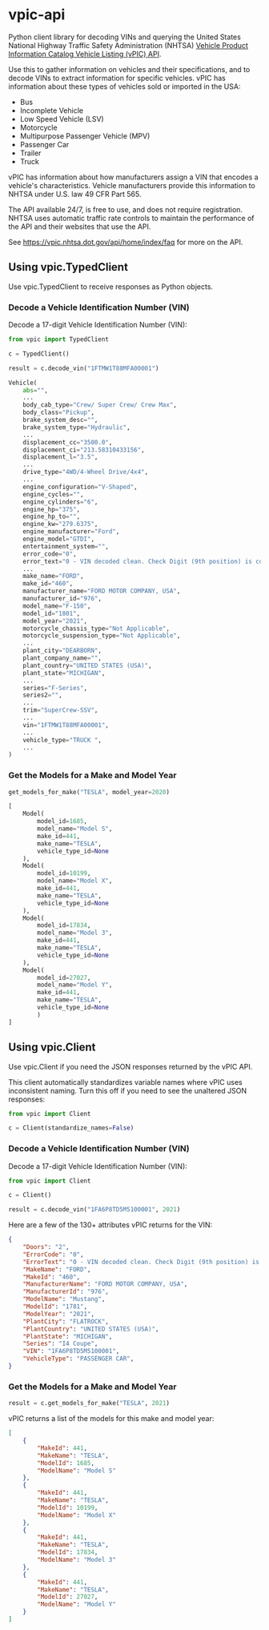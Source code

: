 # vpic-api
Python client library for decoding VINs and querying the United States 
National Highway Traffic Safety Administration (NHTSA) [Vehicle Product 
Information Catalog Vehicle Listing (vPIC) API](https://vpic.nhtsa.dot.gov/api/).

Use this to gather information on vehicles and their specifications,
and to decode VINs to extract information for specific vehicles. vPIC
has information about these types of vehicles sold or imported in
the USA:

* Bus
* Incomplete Vehicle
* Low Speed Vehicle (LSV)
* Motorcycle
* Multipurpose Passenger Vehicle (MPV)
* Passenger Car
* Trailer
* Truck

vPIC has information about how manufacturers assign a VIN that
encodes a vehicle's characteristics. Vehicle manufacturers provide this
information to NHTSA under U.S. law 49 CFR Part 565.

The API available 24/7, is free to use, and does not require registration. NHTSA uses automatic traffic rate controls to maintain the performance of the API and their websites that use the API.

See https://vpic.nhtsa.dot.gov/api/home/index/faq for more on the API.

## Using vpic.TypedClient

Use vpic.TypedClient to receive responses as Python objects.

### Decode a Vehicle Identification Number (VIN)

Decode a 17-digit Vehicle Identification Number (VIN):

```python
from vpic import TypedClient

c = TypedClient()

result = c.decode_vin("1FTMW1T88MFA00001")

Vehicle(
    abs="",
    ...
    body_cab_type="Crew/ Super Crew/ Crew Max",
    body_class="Pickup",
    brake_system_desc="",
    brake_system_type="Hydraulic",
    ...
    displacement_cc="3500.0",
    displacement_ci="213.58310433156",
    displacement_l="3.5",
    ...
    drive_type="4WD/4-Wheel Drive/4x4",
    ...
    engine_configuration="V-Shaped",
    engine_cycles="",
    engine_cylinders="6",
    engine_hp="375",
    engine_hp_to="",
    engine_kw="279.6375",
    engine_manufacturer="Ford",
    engine_model="GTDI",
    entertainment_system="",
    error_code="0",
    error_text="0 - VIN decoded clean. Check Digit (9th position) is correct",
    ...
    make_name="FORD",
    make_id="460",
    manufacturer_name="FORD MOTOR COMPANY, USA",
    manufacturer_id="976",
    model_name="F-150",
    model_id="1801",
    model_year="2021",
    motorcycle_chassis_type="Not Applicable",
    motorcycle_suspension_type="Not Applicable",
    ...
    plant_city="DEARBORN",
    plant_company_name="",
    plant_country="UNITED STATES (USA)",
    plant_state="MICHIGAN",
    ...
    series="F-Series",
    series2="",
    ...
    trim="SuperCrew-SSV",
    ...
    vin="1FTMW1T88MFA00001",
    ...
    vehicle_type="TRUCK ",
    ...
)
```

### Get the Models for a Make and Model Year

```python
get_models_for_make("TESLA", model_year=2020)

[
    Model(
        model_id=1685,
        model_name="Model S",
        make_id=441,
        make_name="TESLA",
        vehicle_type_id=None
    ),
    Model(
        model_id=10199,
        model_name="Model X",
        make_id=441,
        make_name="TESLA",
        vehicle_type_id=None
    ),
    Model(
        model_id=17834,
        model_name="Model 3",
        make_id=441,
        make_name="TESLA",
        vehicle_type_id=None
    ),
    Model(
        model_id=27027,
        model_name="Model Y",
        make_id=441,
        make_name="TESLA",
        vehicle_type_id=None
        )
]
```

## Using vpic.Client

Use vpic.Client if you need the JSON responses returned by the vPIC API.

This client automatically standardizes variable names where vPIC uses inconsistent naming. Turn this off if you need to see the unaltered JSON responses:

```python
from vpic import Client

c = Client(standardize_names=False)
```

### Decode a Vehicle Identification Number (VIN)

Decode a 17-digit Vehicle Identification Number (VIN):

```python
from vpic import Client

c = Client()

result = c.decode_vin("1FA6P8TD5M5100001", 2021)
```

Here are a few of the 130+ attributes vPIC returns for the VIN:

```json
{
    "Doors": "2",
    "ErrorCode": "0",
    "ErrorText": "0 - VIN decoded clean. Check Digit (9th position) is correct",
    "MakeName": "FORD",
    "MakeId": "460",
    "ManufacturerName": "FORD MOTOR COMPANY, USA",
    "ManufacturerId": "976",
    "ModelName": "Mustang",
    "ModelId": "1781",
    "ModelYear": "2021",
    "PlantCity": "FLATROCK",
    "PlantCountry": "UNITED STATES (USA)",
    "PlantState": "MICHIGAN",
    "Series": "I4 Coupe",
    "VIN": "1FA6P8TD5M5100001",
    "VehicleType": "PASSENGER CAR",
}
```

### Get the Models for a Make and Model Year

```python
result = c.get_models_for_make("TESLA", 2021)
```

vPIC returns a list of the models for this make and model year:

```json
[
    {
        "MakeId": 441,
        "MakeName": "TESLA",
        "ModelId": 1685,
        "ModelName": "Model S"
    },
    {
        "MakeId": 441,
        "MakeName": "TESLA",
        "ModelId": 10199,
        "ModelName": "Model X"
    },
    {
        "MakeId": 441,
        "MakeName": "TESLA",
        "ModelId": 17834,
        "ModelName": "Model 3"
    },
    {
        "MakeId": 441,
        "MakeName": "TESLA",
        "ModelId": 27027,
        "ModelName": "Model Y"
    }
]
```
